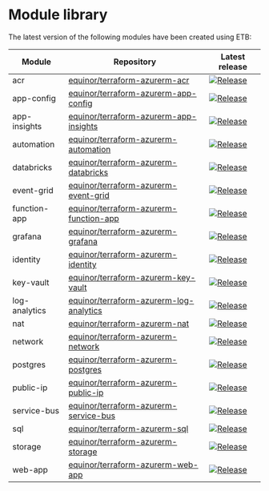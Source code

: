 # Module library

The latest version of the following modules have been created using ETB:

Module | Repository | Latest release
--- | --- | ---
acr | [equinor/terraform-azurerm-acr](https://github.com/equinor/terraform-azurerm-acr) | [![Release](https://img.shields.io/github/v/release/equinor/terraform-azurerm-acr?display_name=tag&sort=semver)](https://github.com/equinor/terraform-azurerm-acr/releases)
app-config | [equinor/terraform-azurerm-app-config](https://github.com/equinor/terraform-azurerm-app-config) | [![Release](https://img.shields.io/github/v/release/equinor/terraform-azurerm-app-config?display_name=tag&sort=semver)](https://github.com/equinor/terraform-azurerm-app-config/releases)
app-insights | [equinor/terraform-azurerm-app-insights](https://github.com/equinor/terraform-azurerm-app-insights) | [![Release](https://img.shields.io/github/v/release/equinor/terraform-azurerm-app-insights?display_name=tag&sort=semver)](https://github.com/equinor/terraform-azurerm-app-insights/releases)
automation | [equinor/terraform-azurerm-automation](https://github.com/equinor/terraform-azurerm-automation) | [![Release](https://img.shields.io/github/v/release/equinor/terraform-azurerm-automation?display_name=tag&sort=semver)](https://github.com/equinor/terraform-azurerm-automation/releases)
databricks | [equinor/terraform-azurerm-databricks](https://github.com/equinor/terraform-azurerm-databricks) | [![Release](https://img.shields.io/github/v/release/equinor/terraform-azurerm-databricks?display_name=tag&sort=semver)](https://github.com/equinor/terraform-azurerm-databricks/releases)
event-grid | [equinor/terraform-azurerm-event-grid](https://github.com/equinor/terraform-azurerm-event-grid) | [![Release](https://img.shields.io/github/v/release/equinor/terraform-azurerm-event-grid?display_name=tag&sort=semver)](https://github.com/equinor/terraform-azurerm-event-grid/releases)
function-app | [equinor/terraform-azurerm-function-app](https://github.com/equinor/terraform-azurerm-function-app) | [![Release](https://img.shields.io/github/v/release/equinor/terraform-azurerm-function-app?display_name=tag&sort=semver)](https://github.com/equinor/terraform-azurerm-function-app/releases)
grafana | [equinor/terraform-azurerm-grafana](https://github.com/equinor/terraform-azurerm-grafana) | [![Release](https://img.shields.io/github/v/release/equinor/terraform-azurerm-grafana?display_name=tag&sort=semver)](https://github.com/equinor/terraform-azurerm-grafana/releases)
identity | [equinor/terraform-azurerm-identity](https://github.com/equinor/terraform-azurerm-identity) | [![Release](https://img.shields.io/github/v/release/equinor/terraform-azurerm-identity?display_name=tag&sort=semver)](https://github.com/equinor/terraform-azurerm-identity/releases)
key-vault | [equinor/terraform-azurerm-key-vault](https://github.com/equinor/terraform-azurerm-key-vault) | [![Release](https://img.shields.io/github/v/release/equinor/terraform-azurerm-key-vault?display_name=tag&sort=semver)](https://github.com/equinor/terraform-azurerm-key-vault/releases)
log-analytics | [equinor/terraform-azurerm-log-analytics](https://github.com/equinor/terraform-azurerm-log-analytics) | [![Release](https://img.shields.io/github/v/release/equinor/terraform-azurerm-log-analytics?display_name=tag&sort=semver)](https://github.com/equinor/terraform-azurerm-log-analytics/releases)
nat | [equinor/terraform-azurerm-nat](https://github.com/equinor/terraform-azurerm-nat) | [![Release](https://img.shields.io/github/v/release/equinor/terraform-azurerm-nat?display_name=tag&sort=semver)](https://github.com/equinor/terraform-azurerm-nat/releases)
network | [equinor/terraform-azurerm-network](https://github.com/equinor/terraform-azurerm-network) | [![Release](https://img.shields.io/github/v/release/equinor/terraform-azurerm-network?display_name=tag&sort=semver)](https://github.com/equinor/terraform-azurerm-network/releases)
postgres | [equinor/terraform-azurerm-postgres](https://github.com/equinor/terraform-azurerm-postgres) | [![Release](https://img.shields.io/github/v/release/equinor/terraform-azurerm-postgres?display_name=tag&sort=semver)](https://github.com/equinor/terraform-azurerm-postgres/releases)
public-ip | [equinor/terraform-azurerm-public-ip](https://github.com/equinor/terraform-azurerm-public-ip) | [![Release](https://img.shields.io/github/v/release/equinor/terraform-azurerm-public-ip?display_name=tag&sort=semver)](https://github.com/equinor/terraform-azurerm-public-ip/releases)
service-bus | [equinor/terraform-azurerm-service-bus](https://github.com/equinor/terraform-azurerm-service-bus) | [![Release](https://img.shields.io/github/v/release/equinor/terraform-azurerm-service-bus?display_name=tag&sort=semver)](https://github.com/equinor/terraform-azurerm-service-bus/releases)
sql | [equinor/terraform-azurerm-sql](https://github.com/equinor/terraform-azurerm-sql) | [![Release](https://img.shields.io/github/v/release/equinor/terraform-azurerm-sql?display_name=tag&sort=semver)](https://github.com/equinor/terraform-azurerm-sql/releases)
storage | [equinor/terraform-azurerm-storage](https://github.com/equinor/terraform-azurerm-storage) | [![Release](https://img.shields.io/github/v/release/equinor/terraform-azurerm-storage?display_name=tag&sort=semver)](https://github.com/equinor/terraform-azurerm-storage/releases)
web-app | [equinor/terraform-azurerm-web-app](https://github.com/equinor/terraform-azurerm-web-app) | [![Release](https://img.shields.io/github/v/release/equinor/terraform-azurerm-web-app?display_name=tag&sort=semver)](https://github.com/equinor/terraform-azurerm-web-app/releases)
